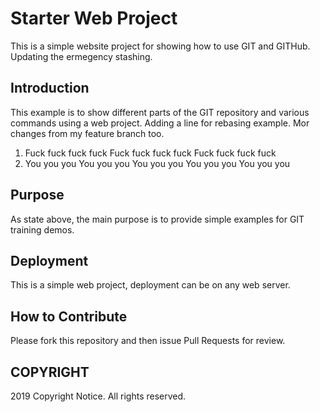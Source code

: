 # Starter Web Project

This is a simple website project for showing how to use GIT and GITHub. Updating the ermegency stashing.

## Introduction

This example is to show different parts of the GIT repository and various commands using a web project. Adding a line for rebasing example. Mor changes from my feature branch too.

1) Fuck fuck fuck fuck Fuck fuck fuck fuck Fuck fuck fuck fuck
2) You you you You you you You you you You you you You you you 

## Purpose

As state above, the main purpose is to provide simple examples for GIT training demos.

## Deployment

This is a simple web project, deployment can be on any web server.

## How to Contribute

Please fork this repository and then issue Pull Requests for review.


## COPYRIGHT
2019 Copyright Notice. All rights reserved.
